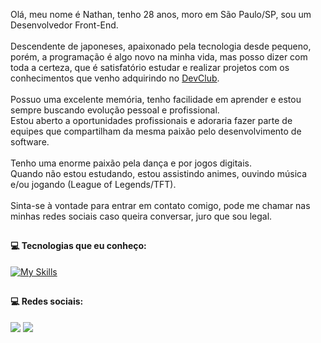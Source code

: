 Olá, meu nome é Nathan, tenho 28 anos, moro em São Paulo/SP, sou um Desenvolvedor Front-End.
<br>
<br>
Descendente de japoneses, apaixonado pela tecnologia desde pequeno, porém, a programação é algo novo na minha vida, mas posso dizer com toda a certeza, que é satisfatório estudar e realizar projetos com os conhecimentos que venho adquirindo no <a href="https://rodolfomori.com.br/devclub" target="_blank">DevClub</a>.
<br>
<br>
Possuo uma excelente memória, tenho facilidade em aprender e estou sempre buscando evolução pessoal e profissional.
<br>
Estou aberto a oportunidades profissionais e adoraria fazer parte de equipes que compartilham da mesma paixão pelo desenvolvimento de software.
<br>
<br>
Tenho uma enorme paixão pela dança e por jogos digitais.
<br>
Quando não estou estudando, estou assistindo animes, ouvindo música e/ou jogando (League of Legends/TFT).
<br>
<br>
Sinta-se à vontade para entrar em contato comigo, pode me chamar nas minhas redes sociais caso queira conversar, juro que sou legal.

##

#### 💻 Tecnologias que eu conheço:
[![My Skills](https://skillicons.dev/icons?i=html,css,js,nodejs,react)](https://skillicons.dev)

##

#### 💻 Redes sociais:
<a href="https://instagram.com/kamimurathan" target="_blank"><img src="https://img.icons8.com/ios/40/FFFFFF/instagram-new--v1.png" target="_blank"></a>
<a href="https://www.linkedin.com/in/nathan-kamimura/" target="_blank"><img src="https://img.icons8.com/ios-filled/40/FFFFFF/linkedin-circled--v1.png" target="_blank"></a>

##
